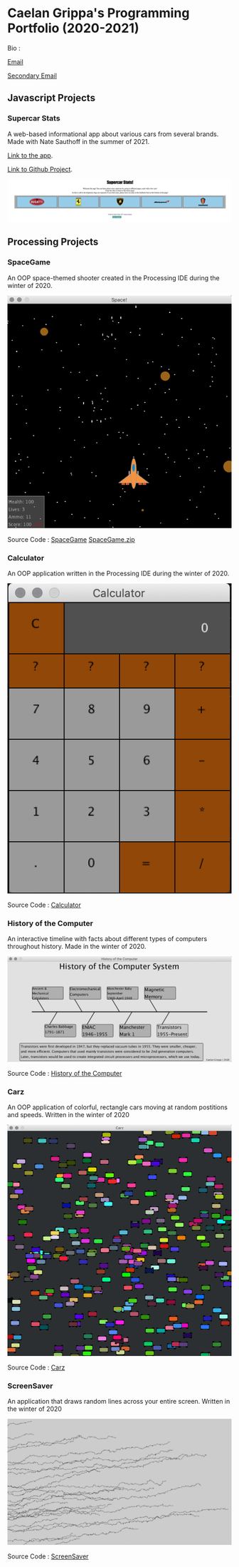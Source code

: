# Caelan Grippa's Programming Portfolio (2020-2021)
Bio : 

[Email](mailto:caelgrip9624@granitesd.org)

[Secondary Email](mailto:hotronan1@gmail.com)

## Javascript Projects

### Supercar Stats

A web-based informational app about various cars from several brands. Made with Nate Sauthoff in the summer of 2021. 

[Link to the app](http://supercarstats.great-site.net).

[Link to Github Project](https://github.com/CG-SKYLN/Program.Project). 


![SupercarStatsv1.0](https://github.com/cgrippa/Portfolio/blob/gh-pages/Images/v1.0Preview.png?raw=true)

## Processing Projects

### SpaceGame

An OOP space-themed shooter created in the Processing IDE during the winter of 2020.


![SpaceGame](https://github.com/cgrippa/Portfolio/blob/gh-pages/Images/SpaceGamePreview.png?raw=true)

Source Code : [SpaceGame](https://github.com/cgrippa/Portfolio/tree/gh-pages/src/SpaceGame)       [SpaceGame.zip](https://github.com/cgrippa/Portfolio/blob/gh-pages/src/SpaceGame.zip)

### Calculator

An OOP application written in the Processing IDE during the winter of 2020.


![Calculator](https://github.com/cgrippa/Portfolio/blob/gh-pages/Images/CalculatorPreview.png?raw=true)

Source Code : [Calculator](https://github.com/cgrippa/Portfolio/tree/gh-pages/src/Calculator)

### History of the Computer

An interactive timeline with facts about different types of computers throughout history. Made in the winter of 2020.


![Timeline](https://github.com/cgrippa/Portfolio/blob/gh-pages/Images/Computer_History_Preview.png?raw=true)

Source Code : [History of the Computer](https://github.com/cgrippa/Portfolio/tree/gh-pages/src/ComputerTimeline)

### Carz

An OOP application of colorful, rectangle cars moving at random postitions and speeds. Written in the winter of 2020


![Carz](https://raw.githubusercontent.com/cgrippa/Portfolio/gh-pages/Images/CarzPreview.png)

Source Code : [Carz](https://github.com/cgrippa/Portfolio/tree/gh-pages/src/Carz)

### ScreenSaver

An application that draws random lines across your entire screen. Written in the winter of 2020

![ScreenSaver](https://raw.githubusercontent.com/cgrippa/Portfolio/gh-pages/Images/ScreenSaverPreview.png)

Source Code : [ScreenSaver](https://github.com/cgrippa/Portfolio/tree/gh-pages/src/ScreenSaver)

